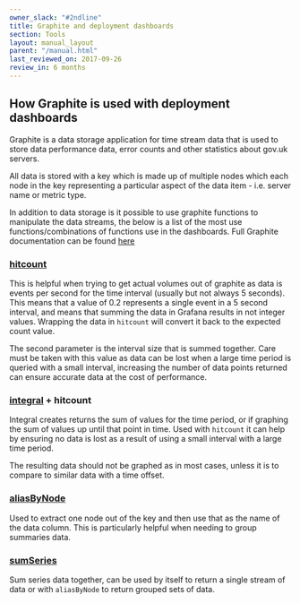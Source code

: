 ```yaml
---
owner_slack: "#2ndline"
title: Graphite and deployment dashboards
section: Tools
layout: manual_layout
parent: "/manual.html"
last_reviewed_on: 2017-09-26
review_in: 6 months
---
```


## How Graphite is used with deployment dashboards

Graphite is a data storage application for time stream data that is used to store data performance data, error counts and other statistics about gov.uk servers.

All data is stored with a key which is made up of multiple nodes which each node in the key representing a particular aspect of the data item - i.e. server name or metric type.

In addition to data storage is it possible to use graphite functions to manipulate the data streams, the below is a list of the most use functions/combinations of functions use in the dashboards. Full Graphite documentation can be found [here](http://graphite.readthedocs.io/en/0.9.13-pre1)

### [hitcount](http://graphite.readthedocs.io/en/0.9.13-pre1/functions.html#graphite.render.functions.hitcount)

This is helpful when trying to get actual volumes out of graphite as data is events per second for the time interval (usually but not always 5 seconds). This means that a value of 0.2 represents a single event in a 5 second interval, and means that summing the data in Grafana results in not integer values.  Wrapping the data in `hitcount` will convert it back to the expected count value.

The second parameter is the interval size that is summed together. Care must be taken with this value as data can be lost when a large time period is queried with a small interval, increasing the number of data points returned can ensure accurate data at the cost of performance.

### [integral](http://graphite.readthedocs.io/en/0.9.13-pre1/functions.html#graphite.render.functions.integral) + hitcount

Integral creates returns the sum of values for the time period, or if graphing the sum of values up until that point in time. Used with `hitcount` it can help by ensuring no data is lost as a result of using a small interval with a large time period.

The resulting data should not be graphed as in most cases, unless it is to compare to similar data with a time offset.

### [aliasByNode](http://graphite.readthedocs.io/en/0.9.13-pre1/functions.html#graphite.render.functions.aliasByNode)

Used to extract one node out of the key and then use that as the name of the data column. This is particularly helpful when needing to group summaries data.

### [sumSeries](http://graphite.readthedocs.io/en/0.9.13-pre1/functions.html?#graphite.render.functions.sumSeries)

Sum series data together, can be used by itself to return a single stream of data or with `aliasByNode` to return grouped sets of data.
